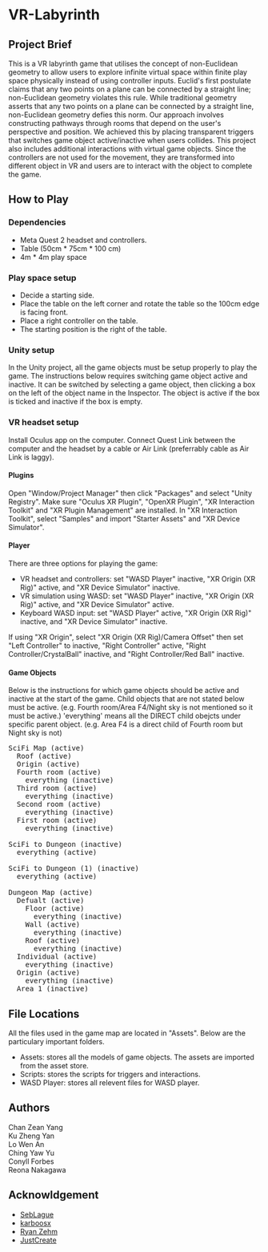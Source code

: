 # VR-Labyrinth

## Project Brief 
This is a VR labyrinth game that utilises the concept of non-Euclidean geometry to allow users to explore infinite virtual space within finite play space physically instead of using controller inputs. Euclid's first postulate claims that any two points on a plane can be connected by a straight line; non-Euclidean geometry violates this rule. While traditional geometry asserts that any two points on a plane can be connected by a straight line, non-Euclidean geometry defies this norm. Our approach involves constructing pathways through rooms that depend on the user's perspective and position. We achieved this by placing transparent triggers that switches game object active/inactive when users collides. This project also includes additional interactions with virtual game objects. Since the controllers are not used for the movement, they are transformed into different object in VR and users are to interact with the object to complete the game. 
 
## How to Play
### Dependencies
* Meta Quest 2 headset and controllers.
* Table (50cm * 75cm * 100 cm)
* 4m * 4m play space

### Play space setup
* Decide a starting side.
* Place the table on the left corner and rotate the table so the 100cm edge is facing front. 
* Place a right controller on the table.
* The starting position is the right of the table.

### Unity setup
In the Unity project, all the game objects must be setup properly to play the game. The instructions below requires switching game object active and inactive. It can be switched by selecting a game object, then clicking a box on the left of the object name in the Inspector. The object is active if the box is ticked and inactive if the box is empty.

### VR headset setup
Install Oculus app on the computer. Connect Quest Link between the computer and the headset by a cable or Air Link (preferrably cable as Air Link is laggy).

#### Plugins
Open "Window/Project Manager" then click "Packages" and select "Unity Registry". Make sure "Oculus XR Plugin", "OpenXR Plugin", "XR Interaction Toolkit" and "XR Plugin Management" are installed. In "XR Interaction Toolkit", select "Samples" and import "Starter Assets" and "XR Device Simulator".

#### Player
There are three options for playing the game:
* VR headset and controllers: set "WASD Player" inactive, "XR Origin (XR Rig)" active, and "XR Device Simulator" inactive.
* VR simulation using WASD: set "WASD Player" inactive, "XR Origin (XR Rig)" active, and "XR Device Simulator" active.
* Keyboard WASD input: set "WASD Player" active, "XR Origin (XR Rig)" inactive, and "XR Device Simulator" inactive.

If using "XR Origin", select "XR Origin (XR Rig)/Camera Offset" then set "Left Controller" to inactive, "Right Controller" active, "Right Controller/CrystalBall" inactive, and "Right Controller/Red Ball" inactive.

#### Game Objects
Below is the instructions for which game objects should be active and inactive at the start of the game. Child objects that are not stated below must be active. (e.g. Fourth room/Area F4/Night sky is not mentioned so it must be active.) 'everything' means all the DIRECT child obejcts under specific parent object. (e.g. Area F4 is a direct child of Fourth room but Night sky is not)
<pre>
SciFi Map (active)
  Roof (active)
  Origin (active)
  Fourth room (active)
    everything (inactive)
  Third room (active) 
    everything (inactive) 
  Second room (active) 
    everything (inactive) 
  First room (active) 
    everything (inactive) 
  
SciFi to Dungeon (inactive) 
  everything (active)
  
SciFi to Dungeon (1) (inactive) 
  everything (active) 
  
Dungeon Map (active) 
  Defualt (active) 
    Floor (active)
      everything (inactive)
    Wall (active) 
      everything (inactive)
    Roof (active)
      everything (inactive)
  Individual (active)
    everything (inactive)
  Origin (active)
    everything (inactive)
  Area 1 (inactive)
</pre>

## File Locations
All the files used in the game map are located in "Assets". Below are the particulary important folders.
* Assets: stores all the models of game objects. The assets are imported from the asset store.
* Scripts: stores the scripts for triggers and interactions.
* WASD Player: stores all relevent files for WASD player.

## Authors
Chan Zean Yang <br />
Ku Zheng Yan <br />
Lo Wen An <br />
Ching Yaw Yu <br />
Conyll Forbes <br />
Reona Nakagawa <br />

## Acknowldgement 
* [SebLague](https://github.com/SebLague/Portals)
* [karboosx](https://assetstore.unity.com/packages/3d/environments/sci-fi/sci-fi-styled-modular-pack-82913#description)
* [Ryan Zehm](https://assetstore.unity.com/packages/3d/environments/landscapes/stylized-earth-94673)
* [JustCreate](https://assetstore.unity.com/packages/3d/environments/dungeons/low-poly-dungeons-lite-177937#publisher)

  
  
  
    
  
    
    
    
